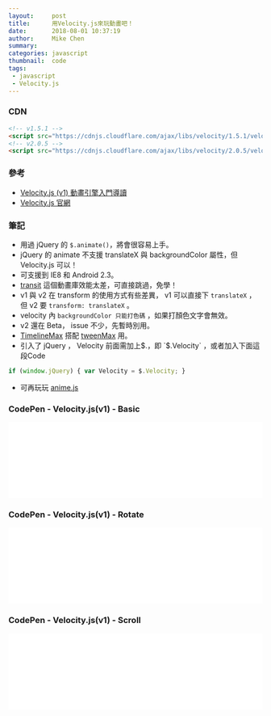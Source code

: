 ```yaml
---
layout:     post
title:      用Velocity.js來玩動畫吧！
date:       2018-08-01 10:37:19
author:     Mike Chen
summary:    
categories: javascript
thumbnail:  code
tags:
 - javascript
 - Velocity.js 
---
```


### CDN

```html
<!-- v1.5.1 -->
<script src="https://cdnjs.cloudflare.com/ajax/libs/velocity/1.5.1/velocity.min.js"></script>
<!-- v2.0.5 -->
<script src="https://cdnjs.cloudflare.com/ajax/libs/velocity/2.0.5/velocity.min.js"></script>
```

### 參考
* [Velocity.js (v1) 動畫引擎入門導讀](https://www.youtube.com/watch?v=u6Y8nn3GUHY)
* [Velocity.js 官網](http://velocityjs.org/)

### 筆記
* 用過 jQuery 的 `$.animate()`，將會很容易上手。
* jQuery 的 animate 不支援 translateX 與 backgroundColor 屬性，但 Velocity.js 可以！
* 可支援到 IE8 和 Android 2.3。
* [transit](http://ricostacruz.com/jquery.transit/) 這個動畫庫效能太差，可直接跳過，免學！
* v1 與 v2 在 transform 的使用方式有些差異， v1 可以直接下 `translateX` ， 但 v2 要 `transform: translateX` 。
* velocity 內 `backgroundColor 只能打色碼` ，如果打顏色文字會無效。
* v2 還在 Beta， issue 不少，先暫時別用。
* [TimelineMax](https://greensock.com/timelinemax) 搭配 [tweenMax](https://greensock.com/tweenmax) 用。
* 引入了 jQuery ， Velocity 前面需加上$.，即 `$.Velocity` ，或者加入下面這段Code

```javascript
if (window.jQuery) { var Velocity = $.Velocity; } 
```

* 可再玩玩 [anime.js](http://animejs.com/)

### CodePen - Velocity.js(v1) - Basic
<div class="iframe-rwd">
    <iframe scrolling='no' title='Velocity.js(v1) - Basic' src='//codepen.io/mikechen2017/embed/VByeXy/?height=265&theme-id=0&default-tab=js,result&embed-version=2' frameborder='no' allowtransparency='true' allowfullscreen='true' style='width: 100%;'>See the Pen <a href='https://codepen.io/mikechen2017/pen/VByeXy/'>Velocity.js</a> by Mike Chen (<a href='https://codepen.io/mikechen2017'>@mikechen2017</a>) on <a href='https://codepen.io'>CodePen</a>.
</iframe>
</div>

### CodePen - Velocity.js(v1) - Rotate
<div class="iframe-rwd">
    <iframe scrolling='no' title='Velocity.js(v1) - rotate' src='//codepen.io/mikechen2017/embed/xJpNqp/?height=265&theme-id=0&default-tab=js,result&embed-version=2' frameborder='no' allowtransparency='true' allowfullscreen='true' style='width: 100%;'>See the Pen <a href='https://codepen.io/mikechen2017/pen/xJpNqp/'>Velocity.js - rotate</a> by Mike Chen (<a href='https://codepen.io/mikechen2017'>@mikechen2017</a>) on <a href='https://codepen.io'>CodePen</a>.
</iframe>
</div>

### CodePen - Velocity.js(v1) - Scroll
<div class="iframe-rwd">
    <iframe scrolling='no' title='Velocity.js(v1) - scroll' src='//codepen.io/mikechen2017/embed/MBrdLv/?height=265&theme-id=0&default-tab=html,result&embed-version=2' frameborder='no' allowtransparency='true' allowfullscreen='true' style='width: 100%;'>See the Pen <a href='https://codepen.io/mikechen2017/pen/MBrdLv/'>Velocity.js(v1) - scroll</a> by Mike Chen (<a href='https://codepen.io/mikechen2017'>@mikechen2017</a>) on <a href='https://codepen.io'>CodePen</a>.
</iframe>
</div>

